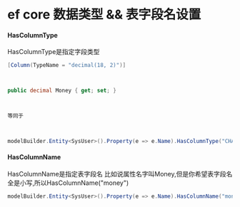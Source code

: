 # ef core 数据类型 && 表字段名设置

#### HasColumnType

HasColumnType是指定字段类型

```c#
[Column(TypeName = "decimal(18, 2)")]



public decimal Money { get; set; }



等同于



modelBuilder.Entity<SysUser>().Property(e => e.Name).HasColumnType("CHAR(15)");
```

#### HasColumnName

HasColumnName是指定表字段名
比如说属性名字叫Money,但是你希望表字段名全是小写,所以HasColumnName("money")

```c#
modelBuilder.Entity<SysUser>().Property(e => e.Name).HasColumnName("money");
```

